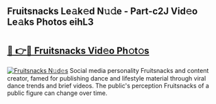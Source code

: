 ## Fruitsnacks Le𝚊k𝚎d N𝚞𝚍e - Part-c2J Vid𝚎o Le𝚊ks Photos eihL3

# <h2><a href="http://fbegwg9.evod.top/?m=Fruitsnacks">🔗 👉🔴 Fruitsnacks Vid𝚎o Ph𝚘t𝚘s</a></h2>

[![Fruitsnacks N𝚞d𝚎s](https://i.imgur.com/8V9OHl7.gif)](http://fbegwg9.evod.top/?m=Fruitsnacks)
Social media personality Fruitsnacks and content creator, famed for publishing dance and lifestyle material through viral dance trends and brief videos. The public's perception Fruitsnacks of a public figure can change over time. 
